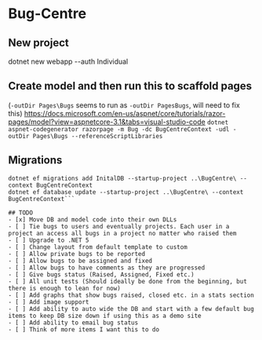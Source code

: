# Bug-Centre

## New project
dotnet new webapp --auth Individual

## Create model and then run this to scaffold pages 
(`-outDir Pages\Bugs` seems to run as `-outDir PagesBugs`, will need to fix this)
https://docs.microsoft.com/en-us/aspnet/core/tutorials/razor-pages/model?view=aspnetcore-3.1&tabs=visual-studio-code
`dotnet aspnet-codegenerator razorpage -m Bug -dc BugCentreContext -udl -outDir Pages\Bugs --referenceScriptLibraries`

## Migrations
```cd '.\_src\DB Context Library\'
dotnet ef migrations add InitalDB --startup-project ..\BugCentre\ --context BugCentreContext
dotnet ef database update --startup-project ..\BugCentre\ --context BugCentreContext```

## TODO
- [x] Move DB and model code into their own DLLs
- [ ] Tie bugs to users and eventually projects. Each user in a project an access all bugs in a project no matter who raised them
- [ ] Upgrade to .NET 5
- [ ] Change layout from default template to custom
- [ ] Allow private bugs to be reported
- [ ] Allow bugs to be assigned and fixed
- [ ] Allow bugs to have comments as they are progressed
- [ ] Give bugs status (Raised, Assigned, Fixed etc.)
- [ ] All unit tests (Should ideally be done from the beginning, but there is enough to lean for now)
- [ ] Add graphs that show bugs raised, closed etc. in a stats section
- [ ] Add image support
- [ ] Add ability to auto wide the DB and start with a few default bug items to keep DB size down if using this as a demo site
- [ ] Add ability to email bug status
- [ ] Think of more items I want this to do
